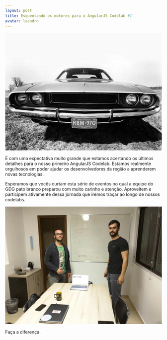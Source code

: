 ```yaml
---
layout: post
title: Esquentando os motores para o AngularJS Codelab #1
avatar: leandro
---
```


![1970 Dodge](/assets/1970_dodge.jpg)

É com uma expectativa muito grande que estamos acertando os últimos detalhes para o nosso primeiro AngularJS Codelab. Estamos realmente orgulhosos em poder ajudar os desenvolvedores da região a aprenderem novas tecnologias.

Esperamos que vocês curtam esta série de eventos no qual a equipe do GDG pato branco preparou com muito carinho e atenção. Aproveitem e participem ativamente dessa jornada que iremos traçar ao longo de nossos codelabs.

![Esquenta](/assets/angularjs_codelab_01.jpg)

Faça a diferença.
